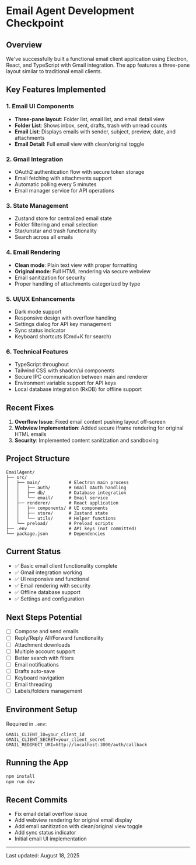 # Email Agent Development Checkpoint

## Overview

We've successfully built a functional email client application using Electron, React, and TypeScript with Gmail integration. The app features a three-pane layout similar to traditional email clients.

## Key Features Implemented

### 1. **Email UI Components**

- **Three-pane layout**: Folder list, email list, and email detail view
- **Folder List**: Shows inbox, sent, drafts, trash with unread counts
- **Email List**: Displays emails with sender, subject, preview, date, and attachments
- **Email Detail**: Full email view with clean/original toggle

### 2. **Gmail Integration**

- OAuth2 authentication flow with secure token storage
- Email fetching with attachments support
- Automatic polling every 5 minutes
- Email manager service for API operations

### 3. **State Management**

- Zustand store for centralized email state
- Folder filtering and email selection
- Star/unstar and trash functionality
- Search across all emails

### 4. **Email Rendering**

- **Clean mode**: Plain text view with proper formatting
- **Original mode**: Full HTML rendering via secure webview
- Email sanitization for security
- Proper handling of attachments categorized by type

### 5. **UI/UX Enhancements**

- Dark mode support
- Responsive design with overflow handling
- Settings dialog for API key management
- Sync status indicator
- Keyboard shortcuts (Cmd+K for search)

### 6. **Technical Features**

- TypeScript throughout
- Tailwind CSS with shadcn/ui components
- Secure IPC communication between main and renderer
- Environment variable support for API keys
- Local database integration (RxDB) for offline support

## Recent Fixes

1. **Overflow Issue**: Fixed email content pushing layout off-screen
2. **Webview Implementation**: Added secure iframe rendering for original HTML emails
3. **Security**: Implemented content sanitization and sandboxing

## Project Structure

```
EmailAgent/
├── src/
│   ├── main/           # Electron main process
│   │   ├── auth/       # Gmail OAuth handling
│   │   ├── db/         # Database integration
│   │   └── email/      # Email service
│   ├── renderer/       # React application
│   │   ├── components/ # UI components
│   │   ├── store/      # Zustand state
│   │   └── utils/      # Helper functions
│   └── preload/        # Preload scripts
├── .env                # API keys (not committed)
└── package.json        # Dependencies
```

## Current Status

- ✅ Basic email client functionality complete
- ✅ Gmail integration working
- ✅ UI responsive and functional
- ✅ Email rendering with security
- ✅ Offline database support
- ✅ Settings and configuration

## Next Steps Potential

- [ ] Compose and send emails
- [ ] Reply/Reply All/Forward functionality
- [ ] Attachment downloads
- [ ] Multiple account support
- [ ] Better search with filters
- [ ] Email notifications
- [ ] Drafts auto-save
- [ ] Keyboard navigation
- [ ] Email threading
- [ ] Labels/folders management

## Environment Setup

Required in `.env`:

```
GMAIL_CLIENT_ID=your_client_id
GMAIL_CLIENT_SECRET=your_client_secret
GMAIL_REDIRECT_URI=http://localhost:3000/auth/callback
```

## Running the App

```bash
npm install
npm run dev
```

## Recent Commits

- Fix email detail overflow issue
- Add webview rendering for original email display
- Add email sanitization with clean/original view toggle
- Add sync status indicator
- Initial email UI implementation

---

Last updated: August 18, 2025
